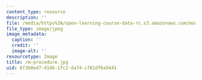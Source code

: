 ```yaml
---
content_type: resource
description: ''
file: /media/https%3A/open-learning-course-data-rc.s3.amazonaws.com/mas-962-special-topics-new-textiles-spring-2010/6f3b0ed7d1461fc2da74c761df6a5441_rm-procedure.jpg
file_type: image/jpeg
image_metadata:
  caption: ''
  credit: ''
  image-alt: ''
resourcetype: Image
title: rm-procedure.jpg
uid: 6f3b0ed7-d146-1fc2-da74-c761df6a5441
---
```

